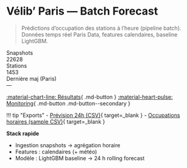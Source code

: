 # Vélib’ Paris — Batch Forecast

> Prédictions d’occupation des stations à l’heure (pipeline batch). Données temps réel Paris Data, features calendaires, baseline LightGBM.

<div class="kpis">
  <div class="kpi"><div class="label">Snapshots</div><div class="value">22628</div></div>
  <div class="kpi"><div class="label">Stations</div><div class="value">1453</div></div>
  <div class="kpi"><div class="label">Dernière maj (Paris)</div><div class="value">—</div></div>
</div>

[:material-chart-line: Résultats](results.md){ .md-button }
[:material-heart-pulse: Monitoring](monitoring.md){ .md-button .md-button--secondary }

!!! tip "Exports"
    - [Prévision 24h (CSV)](exports/velib_forecast_24h.csv){ target=_blank }
    - [Occupations horaires (sample CSV)](exports/occ_hourly_sample.csv){ target=_blank }

**Stack rapide**
- Ingestion snapshots → agrégation horaire  
- Features : calendaires (+ météo)  
- Modèle : LightGBM baseline → 24 h rolling forecast

